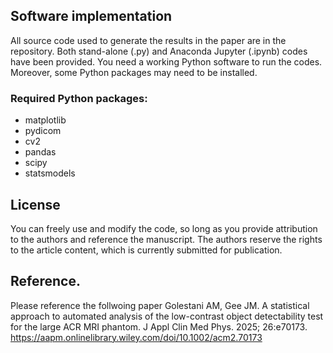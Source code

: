 ## Software implementation

All source code used to generate the results in the paper are in the repository. Both stand-alone (.py) and Anaconda Jupyter (.ipynb) codes have been provided.  You need a working Python software to run the codes. Moreover, some Python packages may need to be installed.
### Required Python packages:  
* matplotlib  
* pydicom  
* cv2  
* pandas  
* scipy  
* statsmodels

## License

You can freely use and modify the code, so long as you provide attribution to the authors and reference the manuscript.
The authors reserve the rights to the article content, which is currently submitted for publication.

## Reference.

Please reference the follwoing paper
Golestani AM, Gee JM. A statistical approach to automated analysis of the low-contrast object detectability test for the large ACR MRI phantom. J Appl Clin Med Phys. 2025; 26:e70173.
https://aapm.onlinelibrary.wiley.com/doi/10.1002/acm2.70173
